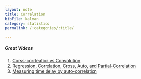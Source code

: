 ```yaml
---
layout: note
title: Correlation
bibFile: kalman
category: statistics
permalink: /:categories/:title/

---
```


##### Great Videos

1. [Corss-corrleation vs Convolution](https://cosmolearning.org/video-lectures/part-2-convolution-cross-correlation/)
2. [Regression, Correlation, Cross, Auto, and Partial-Correlation](https://www.youtube.com/watch?v=ZjaBn93YPWo)
3. [Measuring time delay by auto-correlation]()
